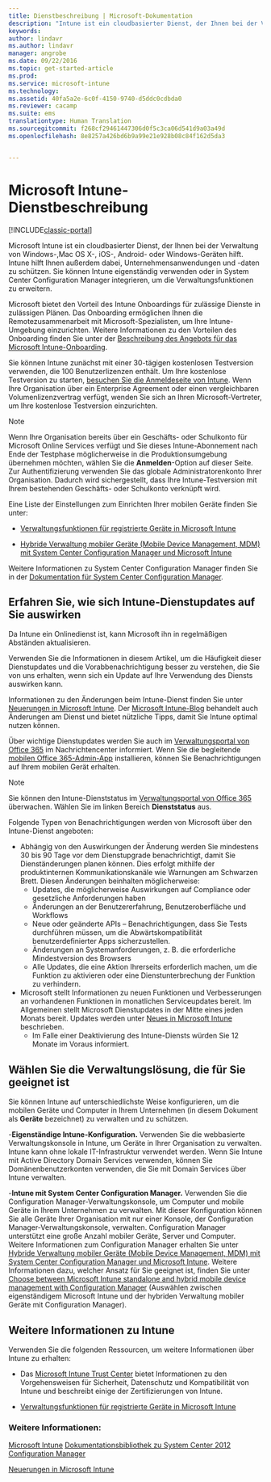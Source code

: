 ```yaml
---
title: Dienstbeschreibung | Microsoft-Dokumentation
description: "Intune ist ein cloudbasierter Dienst, der Ihnen bei der Verwaltung von Windows-, iOS-, Mac OS X-, Android- und mobilen Windows-Geräten hilft."
keywords: 
author: lindavr
ms.author: lindavr
manager: angrobe
ms.date: 09/22/2016
ms.topic: get-started-article
ms.prod: 
ms.service: microsoft-intune
ms.technology: 
ms.assetid: 40fa5a2e-6c0f-4150-9740-d5ddc0cdbda0
ms.reviewer: cacamp
ms.suite: ems
translationtype: Human Translation
ms.sourcegitcommit: f268cf29461447306d0f5c3ca06d541d9a03a49d
ms.openlocfilehash: 8e8257a426bd6b9a99e21e928b08c84f162d5da3


---
```


# <a name="microsoft-intune-service-description"></a>Microsoft Intune-Dienstbeschreibung

[!INCLUDE[classic-portal](../includes/classic-portal.md)]

Microsoft Intune ist ein cloudbasierter Dienst, der Ihnen bei der Verwaltung von Windows-,Mac OS X-, iOS-, Android- oder Windows-Geräten hilft. Intune hilft Ihnen außerdem dabei, Unternehmensanwendungen und -daten zu schützen. Sie können Intune eigenständig verwenden oder in System Center Configuration Manager integrieren, um die Verwaltungsfunktionen zu erweitern.

Microsoft bietet den Vorteil des Intune Onboardings für zulässige Dienste in zulässigen Plänen. Das Onboarding ermöglichen Ihnen die Remotezusammenarbeit mit Microsoft-Spezialisten, um Ihre Intune-Umgebung einzurichten. Weitere Informationen zu den Vorteilen des Onboarding finden Sie unter der [Beschreibung des Angebots für das Microsoft Intune-Onboarding](http://go.microsoft.com/fwlink/?LinkId=619281).

Sie können Intune zunächst mit einer 30-tägigen kostenlosen Testversion verwenden, die 100 Benutzerlizenzen enthält. Um Ihre kostenlose Testversion zu starten, [besuchen Sie die Anmeldeseite von Intune](http://www.microsoft.com/en-us/server-cloud/products/microsoft-intune/). Wenn Ihre Organisation über ein Enterprise Agreement oder einen vergleichbaren Volumenlizenzvertrag verfügt, wenden Sie sich an Ihren Microsoft-Vertreter, um Ihre kostenlose Testversion einzurichten.

> [!NOTE]
> Wenn Ihre Organisation bereits über ein Geschäfts- oder Schulkonto für Microsoft Online Services verfügt und Sie dieses Intune-Abonnement nach Ende der Testphase möglicherweise in die Produktionsumgebung übernehmen möchten, wählen Sie die **Anmelden**-Option auf dieser Seite. Zur Authentifizierung verwenden Sie das globale Administratorenkonto Ihrer Organisation. Dadurch wird sichergestellt, dass Ihre Intune-Testversion mit Ihrem bestehenden Geschäfts- oder Schulkonto verknüpft wird.

Eine Liste der Einstellungen zum Einrichten Ihrer mobilen Geräte finden Sie unter:

-   [Verwaltungsfunktionen für registrierte Geräte in Microsoft Intune](/intune/get-started/mobile-device-management-capabilities-in-microsoft-intune)

-   [Hybride Verwaltung mobiler Geräte (Mobile Device Management, MDM) mit System Center Configuration Manager und Microsoft Intune](https://technet.microsoft.com/library/mt627883.aspx)

Weitere Informationen zu System Center Configuration Manager finden Sie in der [Dokumentation für System Center Configuration Manager](https://technet.microsoft.com/library/mt346023.aspx).

## <a name="learn-how-intune-service-updates-affect-you"></a>Erfahren Sie, wie sich Intune-Dienstupdates auf Sie auswirken
Da Intune ein Onlinedienst ist, kann Microsoft ihn in regelmäßigen Abständen aktualisieren.

Verwenden Sie die Informationen in diesem Artikel, um die Häufigkeit dieser Dienstupdates und die Vorabbenachrichtigung besser zu verstehen, die Sie von uns erhalten, wenn sich ein Update auf Ihre Verwendung des Diensts auswirken kann.

Informationen zu den Änderungen beim Intune-Dienst finden Sie unter [Neuerungen in Microsoft Intune](/intune/deploy-use/whats-new-in-microsoft-intune). Der [Microsoft Intune-Blog](http://blogs.technet.com/b/microsoftintune/) behandelt auch Änderungen am Dienst und bietet nützliche Tipps, damit Sie Intune optimal nutzen können.

Über wichtige Dienstupdates werden Sie auch im [Verwaltungsportal von Office 365](https://portal.office.com/Admin/Default.aspx) im Nachrichtencenter informiert. Wenn Sie die begleitende [mobilen Office 365-Admin-App](https://support.office.com/article/Office-365-Admin-Mobile-App-e16f6421-2a1a-4142-bf9d-9846600a060a) installieren, können Sie Benachrichtigungen auf Ihrem mobilen Gerät erhalten.

> [!NOTE]
> Sie können den Intune-Dienststatus im [Verwaltungsportal von Office 365](https://portal.office.com/Admin/Default.aspx) überwachen. Wählen Sie im linken Bereich **Dienststatus** aus.  

Folgende Typen von Benachrichtigungen werden von Microsoft über den Intune-Dienst angeboten:
-   Abhängig von den Auswirkungen der Änderung werden Sie mindestens 30 bis 90 Tage vor dem Dienstupgrade benachrichtigt, damit Sie Dienständerungen planen können. Dies erfolgt mithilfe der produktinternen Kommunikationskanäle wie Warnungen am Schwarzen Brett. Diesen Änderungen beinhalten möglicherweise:
    * Updates, die möglicherweise Auswirkungen auf Compliance oder gesetzliche Anforderungen haben
    * Änderungen an der Benutzererfahrung, Benutzeroberfläche und Workflows
    * Neue oder geänderte APIs – Benachrichtigungen, dass Sie Tests durchführen müssen, um die Abwärtskompatibilität benutzerdefinierter Apps sicherzustellen.
    * Änderungen an Systemanforderungen, z. B. die erforderliche Mindestversion des Browsers
    * Alle Updates, die eine Aktion Ihrerseits erforderlich machen, um die Funktion zu aktivieren oder eine Dienstunterbrechung der Funktion zu verhindern.
-   Microsoft stellt Informationen zu neuen Funktionen und Verbesserungen an vorhandenen Funktionen in monatlichen Serviceupdates bereit. Im Allgemeinen stellt Microsoft Dienstupdates in der Mitte eines jeden Monats bereit. Updates werden unter [Neues in Microsoft Intune](/intune/deploy-use/whats-new-in-microsoft-intune) beschrieben.
    -   Im Falle einer Deaktivierung des Intune-Diensts würden Sie 12 Monate im Voraus informiert.

## <a name="choose-the-management-solution-thats-right-for-you"></a>Wählen Sie die Verwaltungslösung, die für Sie geeignet ist
Sie können Intune auf unterschiedlichste Weise konfigurieren, um die mobilen Geräte und Computer in Ihrem Unternehmen (in diesem Dokument als **Geräte** bezeichnet) zu verwalten und zu schützen.

-**Eigenständige Intune-Konfiguration.** Verwenden Sie die webbasierte Verwaltungskonsole in Intune, um Geräte in Ihrer Organisation zu verwalten. Intune kann ohne lokale IT-Infrastruktur verwendet werden. Wenn Sie Intune mit Active Directory Domain Services verwenden, können Sie Domänenbenutzerkonten verwenden, die Sie mit Domain Services über Intune verwalten.

-**Intune mit System Center Configuration Manager.** Verwenden Sie die Configuration Manager-Verwaltungskonsole, um Computer und mobile Geräte in Ihrem Unternehmen zu verwalten. Mit dieser Konfiguration können Sie alle Geräte Ihrer Organisation mit nur einer Konsole, der Configuration Manager-Verwaltungskonsole, verwalten. Configuration Manager unterstützt eine große Anzahl mobiler Geräte, Server und Computer. Weitere Informationen zum Configuration Manager erhalten Sie unter [Hybride Verwaltung mobiler Geräte (Mobile Device Management, MDM) mit System Center Configuration Manager und Microsoft Intune](https://technet.microsoft.com/library/mt627883.aspx). Weitere Informationen dazu, welcher Ansatz für Sie geeignet ist, finden Sie unter [Choose between Microsoft Intune standalone and hybrid mobile device management with Configuration Manager](https://technet.microsoft.com/en-us/library/mt706478.aspx) (Auswählen zwischen eigenständigem Microsoft Intune und der hybriden Verwaltung mobiler Geräte mit Configuration Manager).


## <a name="learn-more-about-intune"></a>Weitere Informationen zu Intune
Verwenden Sie die folgenden Ressourcen, um weitere Informationen über Intune zu erhalten:

- Das [Microsoft Intune Trust Center](http://www.microsoft.com/en-us/server-cloud/products/intune-trust-center/) bietet Informationen zu den Vorgehensweisen für Sicherheit, Datenschutz und Kompatibilität von Intune und beschreibt einige der Zertifizierungen von Intune.

- [Verwaltungsfunktionen für registrierte Geräte in Microsoft Intune](/intune/get-started/mobile-device-management-capabilities-in-microsoft-intune)

### <a name="see-also"></a>Weitere Informationen:
[Microsoft Intune](https://docs.microsoft.com/intune/)
[Dokumentationsbibliothek zu System Center 2012 Configuration Manager](https://technet.microsoft.com/library/gg682041.aspx)

[Neuerungen in Microsoft Intune](/intune/deploy-use/whats-new-in-microsoft-intune)



<!--HONumber=Dec16_HO3-->


